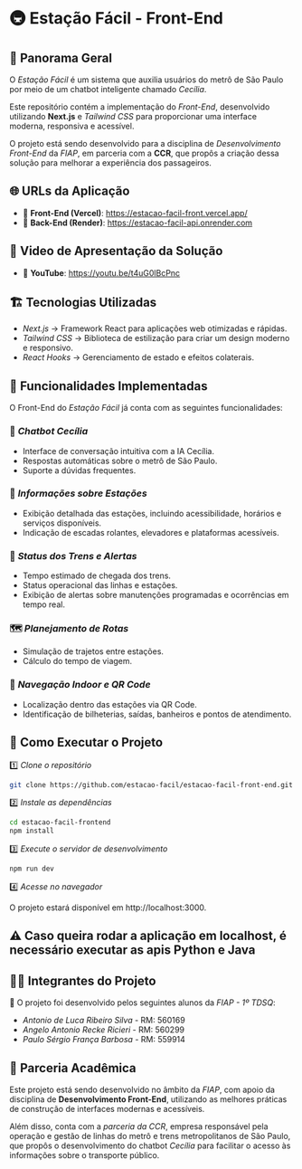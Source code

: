 # 🚇 Estação Fácil - Front-End

## 📌 Panorama Geral

O _Estação Fácil_ é um sistema que auxilia usuários do metrô de São Paulo por meio de um chatbot inteligente chamado _Cecília_.

Este repositório contém a implementação do _Front-End_, desenvolvido utilizando **Next.js** e _Tailwind CSS_ para proporcionar uma interface moderna, responsiva e acessível.

O projeto está sendo desenvolvido para a disciplina de _Desenvolvimento Front-End_ da _FIAP_, em parceria com a **CCR**, que propôs a criação dessa solução para melhorar a experiência dos passageiros.

## 🌐 URLs da Aplicação

- 🔗 **Front-End (Vercel)**: https://estacao-facil-front.vercel.app/
- 🔗 **Back-End (Render)**: https://estacao-facil-api.onrender.com

## 🎤 Video de Apresentação da Solução

- 🔗 **YouTube**: https://youtu.be/t4uG0lBcPnc

## 🏗️ Tecnologias Utilizadas

- _Next.js_ → Framework React para aplicações web otimizadas e rápidas.
- _Tailwind CSS_ → Biblioteca de estilização para criar um design moderno e responsivo.
- _React Hooks_ → Gerenciamento de estado e efeitos colaterais.

## 🔧 Funcionalidades Implementadas

O Front-End do _Estação Fácil_ já conta com as seguintes funcionalidades:

### 🎤 _Chatbot Cecília_

- Interface de conversação intuitiva com a IA Cecília.
- Respostas automáticas sobre o metrô de São Paulo.
- Suporte a dúvidas frequentes.

### 🏢 _Informações sobre Estações_

- Exibição detalhada das estações, incluindo acessibilidade, horários e serviços disponíveis.
- Indicação de escadas rolantes, elevadores e plataformas acessíveis.

### 🚆 _Status dos Trens e Alertas_

- Tempo estimado de chegada dos trens.
- Status operacional das linhas e estações.
- Exibição de alertas sobre manutenções programadas e ocorrências em tempo real.

### 🗺️ _Planejamento de Rotas_

- Simulação de trajetos entre estações.
- Cálculo do tempo de viagem.

### 📌 _Navegação Indoor e QR Code_

- Localização dentro das estações via QR Code.
- Identificação de bilheterias, saídas, banheiros e pontos de atendimento.

## 🚀 Como Executar o Projeto

1️⃣ _Clone o repositório_

```sh
git clone https://github.com/estacao-facil/estacao-facil-front-end.git
```

2️⃣ _Instale as dependências_

```sh
cd estacao-facil-frontend
npm install
```

3️⃣ _Execute o servidor de desenvolvimento_

```sh
npm run dev
```

4️⃣ _Acesse no navegador_

O projeto estará disponível em http://localhost:3000.

## ⚠️ Caso queira rodar a aplicação em localhost, é necessário executar as apis Python e Java

## 🧑‍💻 Integrantes do Projeto

👥 O projeto foi desenvolvido pelos seguintes alunos da _FIAP - 1º TDSQ_:

- _Antonio de Luca Ribeiro Silva_ - RM: 560169
- _Angelo Antonio Recke Ricieri_ - RM: 560299
- _Paulo Sérgio França Barbosa_ - RM: 559914

## 🏫 Parceria Acadêmica

Este projeto está sendo desenvolvido no âmbito da _FIAP_, com apoio da disciplina de **Desenvolvimento Front-End**,
utilizando as melhores práticas de construção de interfaces modernas e acessíveis.

Além disso, conta com a _parceria da CCR_, empresa responsável pela operação e gestão de linhas do metrô e trens metropolitanos de São Paulo,
que propôs o desenvolvimento do chatbot _Cecília_ para facilitar o acesso às informações sobre o transporte público.
